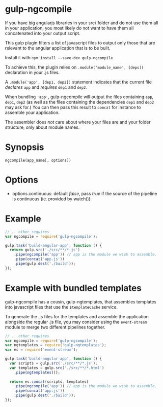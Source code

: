 gulp-ngcompile
==============

If you have big angularjs libraries in your src/ folder and do not use them all in your application, you most likely do not want to have them all concatenated into your output script.

This gulp plugin filters a list of javascript files to output only those that are relevant to the angular application that is to be built.

Install it with `npm install --save-dev gulp-ngcompile`

To achieve this, the plugin relies on `.module('module_name', [deps])` declaration in your .js files.

A `.module('app', [dep1, dep2])` statement indicates that the current file _declares_ `app` and _requires_ `dep1` and `dep2`.

When bundling `'app'`, gulp-ngcompile will output the files containing `app`, `dep1`, `dep2` (as well as the files containing the dependencies `dep1` and `dep2` may ask for.) You can then pass this result to `concat` for instance to assemble your application.

The assembler does *not* care about where your files are and your folder structure, only about module names.

Synopsis
========

`ngcompile(app_name[, options])`

Options
=======

* options.continuous: default *false*, pass *true* if the source of the pipeline is continuous (ie. provided by watch()).

Example
=======

```javascript
// .. other requires
var ngcompile = require('gulp-ngcompile');

gulp.task('build-angular-app', function () {
  return gulp.src('./src/**/*.js')
    .pipe(ngcompile('app')) // app is the module we wish to assemble.
    .pipe(concat('app.js'))
    .pipe(gulp.dest('./build'));
});
```

Example with bundled templates
==============================

gulp-ngcompile has a cousin, gulp-ngtemplates, that assembles templates into javascript files that use the `$templateCache` service.

To generate the .js files for the templates and assemble the application alongside the regular .js file, you may consider using the `event-stream` module to merge two different pipelines together.

```javascript
// .. other requires
var ngcompile = require('gulp-ngcompile');
var ngtemplates = require('gulp-ngtemplates');
var es = require('event-stream');

gulp.task('build-angular-app', function () {
  var scripts = gulp.src('./src/**/*.js');
  var templates = gulp.src('./src/**/*.html')
    .pipe(ngtemplates());
    
  return es.concat(scripts, templates)
    .pipe(ngcompile('app')) // app is the module we wish to assemble.
    .pipe(concat('app.js'))
    .pipe(gulp.dest('./build'));
});
```
